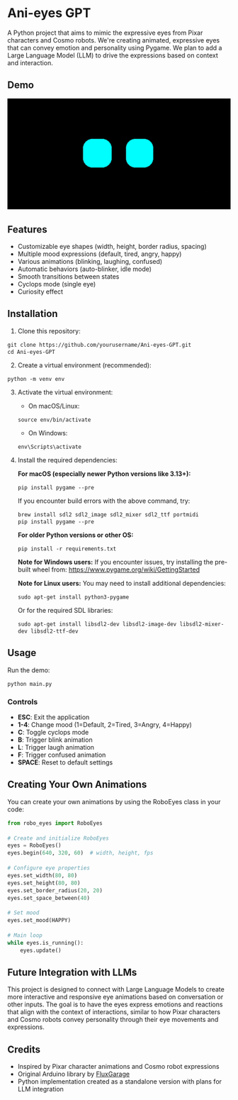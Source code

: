 # Ani-eyes GPT

A Python project that aims to mimic the expressive eyes from Pixar characters and Cosmo robots. We're creating animated, expressive eyes that can convey emotion and personality using Pygame. We plan to add a Large Language Model (LLM) to drive the expressions based on context and interaction.

## Demo

![Ani-eyes GPT Demo](utils/eyes.gif)

## Features

- Customizable eye shapes (width, height, border radius, spacing)
- Multiple mood expressions (default, tired, angry, happy)
- Various animations (blinking, laughing, confused)
- Automatic behaviors (auto-blinker, idle mode)
- Smooth transitions between states
- Cyclops mode (single eye)
- Curiosity effect

## Installation

1. Clone this repository:
```
git clone https://github.com/yourusername/Ani-eyes-GPT.git
cd Ani-eyes-GPT
```

2. Create a virtual environment (recommended):
```
python -m venv env
```

3. Activate the virtual environment:
   - On macOS/Linux:
   ```
   source env/bin/activate
   ```
   - On Windows:
   ```
   env\Scripts\activate
   ```

4. Install the required dependencies:

   **For macOS (especially newer Python versions like 3.13+):**
   ```
   pip install pygame --pre
   ```
   If you encounter build errors with the above command, try:
   ```
   brew install sdl2 sdl2_image sdl2_mixer sdl2_ttf portmidi
   pip install pygame --pre
   ```

   **For older Python versions or other OS:**
   ```
   pip install -r requirements.txt
   ```

   **Note for Windows users:**
   If you encounter issues, try installing the pre-built wheel from:
   https://www.pygame.org/wiki/GettingStarted

   **Note for Linux users:**
   You may need to install additional dependencies:
   ```
   sudo apt-get install python3-pygame
   ```
   Or for the required SDL libraries:
   ```
   sudo apt-get install libsdl2-dev libsdl2-image-dev libsdl2-mixer-dev libsdl2-ttf-dev
   ```

## Usage

Run the demo:
```
python main.py
```

### Controls

- **ESC**: Exit the application
- **1-4**: Change mood (1=Default, 2=Tired, 3=Angry, 4=Happy)
- **C**: Toggle cyclops mode
- **B**: Trigger blink animation
- **L**: Trigger laugh animation
- **F**: Trigger confused animation
- **SPACE**: Reset to default settings

## Creating Your Own Animations

You can create your own animations by using the RoboEyes class in your code:

```python
from robo_eyes import RoboEyes

# Create and initialize RoboEyes
eyes = RoboEyes()
eyes.begin(640, 320, 60)  # width, height, fps

# Configure eye properties
eyes.set_width(80, 80)
eyes.set_height(80, 80)
eyes.set_border_radius(20, 20)
eyes.set_space_between(40)

# Set mood
eyes.set_mood(HAPPY)

# Main loop
while eyes.is_running():
    eyes.update()
```

## Future Integration with LLMs

This project is designed to connect with Large Language Models to create more interactive and responsive eye animations based on conversation or other inputs. The goal is to have the eyes express emotions and reactions that align with the context of interactions, similar to how Pixar characters and Cosmo robots convey personality through their eye movements and expressions.

## Credits

- Inspired by Pixar character animations and Cosmo robot expressions
- Original Arduino library by [FluxGarage](https://github.com/FluxGarage/RoboEyes)
- Python implementation created as a standalone version with plans for LLM integration
